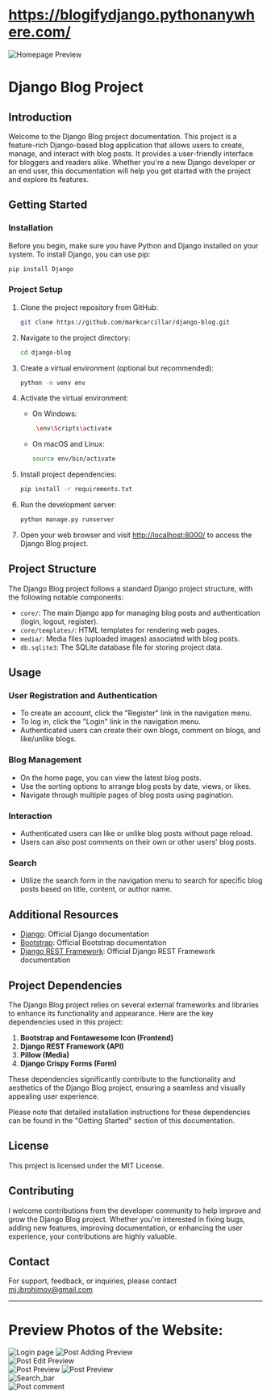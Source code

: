 # https://blogifydjango.pythonanywhere.com/


![Homepage Preview](images/home_page.png)  
# Django Blog Project
## Introduction

Welcome to the Django Blog project documentation. This project is a feature-rich Django-based blog application that allows users to create, manage, and interact with blog posts. It provides a user-friendly interface for bloggers and readers alike. Whether you're a new Django developer or an end user, this documentation will help you get started with the project and explore its features.

## Getting Started

### Installation

Before you begin, make sure you have Python and Django installed on your system. To install Django, you can use pip:

```bash
pip install Django
```

### Project Setup

1. Clone the project repository from GitHub:

   ```bash
   git clone https://github.com/markcarcillar/django-blog.git
   ```

2. Navigate to the project directory:

   ```bash
   cd django-blog
   ```

3. Create a virtual environment (optional but recommended):

   ```bash
   python -m venv env
   ```

4. Activate the virtual environment:

   - On Windows:

     ```bash
     .\env\Scripts\activate
     ```

   - On macOS and Linux:

     ```bash
     source env/bin/activate
     ```

5. Install project dependencies:

   ```bash
   pip install -r requirements.txt
   ```

6. Run the development server:

   ```bash
   python manage.py runserver
   ```

7. Open your web browser and visit [http://localhost:8000/](http://localhost:8000/) to access the Django Blog project.

## Project Structure

The Django Blog project follows a standard Django project structure, with the following notable components:

- `core/`: The main Django app for managing blog posts and authentication (login, logout, register).
- `core/templates/`: HTML templates for rendering web pages.
- `media/`: Media files (uploaded images) associated with blog posts.
- `db.sqlite3`: The SQLite database file for storing project data.

## Usage

### User Registration and Authentication

- To create an account, click the "Register" link in the navigation menu.
- To log in, click the "Login" link in the navigation menu.
- Authenticated users can create their own blogs, comment on blogs, and like/unlike blogs.

### Blog Management

- On the home page, you can view the latest blog posts.
- Use the sorting options to arrange blog posts by date, views, or likes.
- Navigate through multiple pages of blog posts using pagination.

### Interaction

- Authenticated users can like or unlike blog posts without page reload.
- Users can also post comments on their own or other users' blog posts.

### Search

- Utilize the search form in the navigation menu to search for specific blog posts based on title, content, or author name.

## Additional Resources

- [Django](https://docs.djangoproject.com/en/4.2/): Official Django documentation
- [Bootstrap](https://getbootstrap.com/docs/5.2/getting-started/introduction/): Official Bootstrap documentation
- [Django REST Framework](https://www.django-rest-framework.org/): Official Django REST Framework documentation

## Project Dependencies

The Django Blog project relies on several external frameworks and libraries to enhance its functionality and appearance. Here are the key dependencies used in this project:

1. **Bootstrap and Fontawesome Icon (Frontend)**
2. **Django REST Framework (API)**
3. **Pillow (Media)**
4. **Django Crispy Forms (Form)**

These dependencies significantly contribute to the functionality and aesthetics of the Django Blog project, ensuring a seamless and visually appealing user experience.

Please note that detailed installation instructions for these dependencies can be found in the "Getting Started" section of this documentation.

## License

This project is licensed under the MIT License.

## Contributing

I welcome contributions from the developer community to help improve and grow the Django Blog project. Whether you're interested in fixing bugs, adding new features, improving documentation, or enhancing the user experience, your contributions are highly valuable.

## Contact

For support, feedback, or inquiries, please contact mj.ibrohimov@gmail.com

---

# Preview Photos of the Website:
![Login page](images/login.png) 
![Post Adding Preview](images/post_add.png)  
![Post Edit Preview](images/post_edit.png)  
![Post Preview](images/post_preview.png) 
![Post Preview](images/post_preview.png)  
![Search_bar](images/search_bar.png)  
![Post comment](images/comment.png)  
